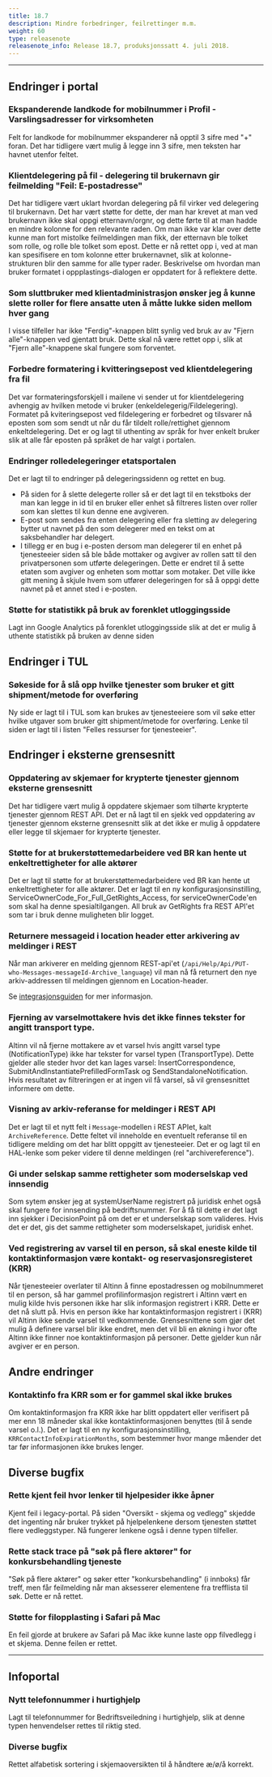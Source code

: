 ```yaml
---
title: 18.7
description: Mindre forbedringer, feilrettinger m.m.
weight: 60
type: releasenote
releasenote_info: Release 18.7, produksjonssatt 4. juli 2018.
---
```



***
## Endringer i portal

### Ekspanderende landkode for mobilnummer i Profil - Varslingsadresser for virksomheten
Felt for landkode for mobilnummer ekspanderer nå opptil 3 sifre med "+" foran. Det har tidligere vært mulig å legge inn 3 sifre, men teksten har havnet utenfor feltet.

### Klientdelegering på fil - delegering til brukernavn gir feilmelding "Feil: E-postadresse"
Det har tidligere vært uklart hvordan delegering på fil virker ved delegering til brukernavn. Det har vært støtte for dette, der man har krevet at man ved brukernavn ikke skal oppgi etternavn/orgnr, og dette førte til at man hadde en mindre kolonne for den relevante raden.
Om man ikke var klar over dette kunne man fort mistolke feilmeldingen man fikk, der etternavn ble tolket som rolle, og rolle ble tolket som epost. 
Dette er nå rettet opp i, ved at man kan spesifisere en tom kolonne etter brukernavnet, slik at kolonne-strukturen blir den samme for alle typer rader. Beskrivelse om hvordan man bruker formatet i oppplastings-dialogen er oppdatert for å reflektere dette.

### Som sluttbruker med klientadministrasjon ønsker jeg å kunne slette roller for flere ansatte uten å måtte lukke siden mellom hver gang
I visse tilfeller har ikke "Ferdig"-knappen blitt synlig ved bruk av av "Fjern alle"-knappen ved gjentatt bruk. Dette skal nå være rettet opp i, slik at "Fjern alle"-knappene skal fungere som forventet.

### Forbedre formatering i kvitteringsepost ved klientdelegering fra fil
Det var formateringsforskjell i mailene vi sender ut for klientdelegering avhengig av hvilken metode vi bruker (enkeldelegerig/Fildelegering).
Formatet på kviteringsepost ved fildelegering er forbedret og tilsvarer nå eposten som som sendt ut når du får tildelt rolle/rettighet gjennom enkeltdelegering.
Det er og lagt til uthenting av språk for hver enkelt bruker slik at alle får eposten på språket de har valgt i portalen.

### Endringer rolledelegeringer etatsportalen
Det er lagt til to endringer på delegeringssidenn og rettet en bug. 

- På siden for å slette delegerte roller så er det lagt til en tekstboks der man kan legge in id til en bruker eller enhet så filtreres listen over roller som kan slettes til kun denne ene avgiveren.
- E-post som sendes fra enten delegering eller fra sletting av delegering bytter ut navnet på den som delegerer med en tekst om at saksbehandler har delegert.
- I tillegg er en bug i e-posten dersom man delegerer til en enhet på tjenesteeier siden så ble både mottaker og avgiver av rollen satt til den privatpersonen som utførte delegeringen. Dette er endret til å sette etaten som avgiver og enheten som mottar som motaker. Det ville ikke gitt mening å skjule hvem som utfører delegeringen for så å oppgi dette navnet på et annet sted i e-posten. 

### Støtte for statistikk på bruk av forenklet utloggingsside
Lagt inn Google Analytics på forenklet utloggingsside slik at det er mulig å uthente statistikk på bruken av denne siden

## Endringer i TUL

### Søkeside for å slå opp hvilke tjenester som bruker et gitt shipment/metode for overføring
Ny side er lagt til i TUL som kan brukes av tjenesteeiere som vil søke etter hvilke utgaver som bruker gitt shipment/metode for overføring. Lenke til siden er lagt til i listen "Felles ressurser for tjenesteeier".

## Endringer i eksterne grensesnitt

### Oppdatering av skjemaer for krypterte tjenester gjennom eksterne grensesnitt
Det har tidligere vært mulig å oppdatere skjemaer som tilhørte krypterte tjenester gjennom REST API. Det er nå lagt til en sjekk ved oppdatering av tjenester gjennom eksterne grensesnitt slik at det ikke er mulig å oppdatere eller legge til skjemaer for krypterte tjenester.

### Støtte for at brukerstøttemedarbeidere ved BR kan hente ut enkeltrettigheter for alle aktører
Det er lagt til støtte for at brukerstøttemedarbeidere ved BR kan hente ut enkeltrettigheter for alle aktører. Det er lagt til en ny konfigurasjonsinstilling, ServiceOwnerCode_For_Full_GetRights_Access, for serviceOwnerCode'en som skal ha denne spesialtilgangen. 
All bruk av GetRights fra REST API'et som tar i bruk denne muligheten blir logget. 

### Returnere messageid i location header etter arkivering av meldinger i REST
Når man arkiverer en melding gjennom REST-api'et (`/api/Help/Api/PUT-who-Messages-messageId-Archive_language`) vil man nå få returnert den nye arkiv-addressen til meldingen gjennom en Location-header. 

Se [integrasjonsguiden](/docs/guides/integrasjon/sluttbrukere/api/meldinger/arkivere/) for mer informasjon.

### Fjerning av varselmottakere hvis det ikke finnes tekster for angitt transport type.
Altinn vil nå fjerne mottakere av et varsel hvis angitt varsel type (NotificationType) ikke har tekster for varsel typen (TransportType). Dette gjelder alle steder hvor det kan lages varsel: InsertCorrespondence, SubmitAndInstantiatePrefilledFormTask og SendStandaloneNotification. Hvis resultatet av filtreringen er at ingen vil få varsel, så vil grensesnittet informere om dette.

### Visning av arkiv-referanse for meldinger i REST API
Det er lagt til et nytt felt i `Message`-modellen i REST APIet, kalt `ArchiveReference`. Dette feltet vil inneholde en eventuelt referanse til en tidligere melding om det har blitt oppgitt av tjenesteeier. Det er og lagt til en HAL-lenke som peker videre til denne meldingen (rel "archivereference").

### Gi under selskap samme rettigheter som moderselskap ved innsendig 
Som sytem ønsker jeg at systemUserName registrert på juridisk enhet også skal fungere for innsending på bedriftsnummer. For å få til dette er det lagt inn sjekker i DecisionPoint på om det er et underselskap som valideres. Hvis det er det, gis det samme rettigheter som moderselskapet, juridisk enhet. 

### Ved registrering av varsel til en person, så skal eneste kilde til kontaktinformasjon være kontakt- og reservasjonsregisteret (KRR)
Når tjenesteeier overlater til Altinn å finne epostadressen og mobilnummeret til en person, så har gammel profilinformasjon registrert i Altinn vært en mulig kilde hvis personen ikke har slik informasjon registrert i KRR. Dette er det nå slutt på. Hvis en person ikke har kontaktinformasjon registrert i (KRR) vil Altinn ikke sende varsel til vedkommende. Grensesnittene som gjør det mulig å definere varsel blir ikke endret, men det vil bli en økning i hvor ofte Altinn ikke finner noe kontaktinformasjon på personer. Dette gjelder kun når avgiver er en person.

## Andre endringer

### Kontaktinfo fra KRR som er for gammel skal ikke brukes
Om kontaktinformasjon fra KRR ikke har blitt oppdatert eller verifisert på mer enn 18 måneder skal ikke kontaktinformasjonen benyttes (til å sende varsel o.l.). 
Det er lagt til en ny konfigurasjonsinstilling, `KRRContactInfoExpirationMonths`, som bestemmer hvor mange måender det tar før informasjonen ikke brukes lenger.

## Diverse bugfix

### Rette kjent feil hvor lenker til hjelpesider ikke åpner
Kjent feil i legacy-portal. På siden "Oversikt - skjema og vedlegg" skjedde det ingenting når bruker trykket på hjelpelenkene dersom tjenesten støttet flere vedleggstyper. Nå fungerer lenkene også i denne typen tilfeller.

### Rette stack trace på "søk på flere aktører" for konkursbehandling tjeneste
"Søk på flere aktører" og søker etter "konkursbehandling" (i innboks) får treff, men får feilmelding når man aksesserer elementene fra trefflista til søk. Dette er nå rettet.

### Støtte for filopplasting i Safari på Mac
En feil gjorde at brukere av Safari på Mac ikke kunne laste opp filvedlegg i et skjema. Denne feilen er rettet.

***
## Infoportal

### Nytt telefonnummer i hurtighjelp
Lagt til telefonnummer for Bedriftsveiledning i hurtighjelp, slik at denne typen henvendelser rettes til riktig sted.

### Diverse bugfix
Rettet alfabetisk sortering i skjemaoversikten til å håndtere æ/ø/å korrekt.
